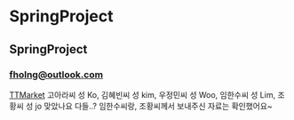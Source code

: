 # SpringProject
## SpringProject
### fholng@outlook.com
[TTMarket](http://ttmarket.shop/TTMarket)
고아라씨 성 Ko,
김혜빈씨 성 kim,
우정민씨 성 Woo,
임한수씨 성 Lim,
조황씨 성 jo 맞았나요 다들..?
임한수씨랑, 조황씨께서 보내주신 자료는 확인했어요~